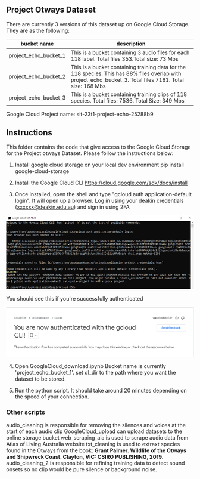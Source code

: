 ## Project Otways Dataset

There are currently 3 versions of this dataset up on Google Cloud Storage. They are as the following:

|  	bucket name | description  |
|---|---|
| project_echo_bucket_1    | This is a bucket containing 3 audio files for each 118 label. Total files 353.Total size: 73 Mbs     |
| project_echo_bucket_2    | This is a bucket containing training data for the 118 species. This has 88% files overlap with project_echo_bucket_3. Total files 7161. Total size: 168 Mbs     |
| project_echo_bucket_3    | This is a bucket containing training clips of 118 species. Total files: 7536. Total Size: 349 Mbs    |

Google Cloud Project name: sit-23t1-project-echo-25288b9

## Instructions

This folder contains the code that give access to the Google Cloud Storage for the Project otways Dataset. Please follow the instructions below:

1. Install google cloud storage on your local dev environment
pip install google-cloud-storage

2. Install the Coogle Cloud CLI https://cloud.google.com/sdk/docs/install

3. Once installed, open the shell and type "gcloud auth application-default login". It will open up a browser.
Log in using your deakin credentials (xxxxxx@deakin.edu.au) and sign in using 2FA

![login](ScreenshotGCP.png)

You should see this if you're successfully authenticated

![Success](ScreenshotSuccess.png)

4. Open GoogleCloud_download.ipynb Bucket name is currently 'project_echo_bucket_1'. set dl_dir to the path where you want the dataset to be stored.

5. Run the python script. It should take around 20 minutes depending on the speed of your connection.

### Other scripts

audio_cleaning is responsible for removing the silences and voices at the start of each audio clip
GoogleCloud_upload can upload datasets to the online storage bucket
web_scraping_ala is used to scrape audio data from Atlas of Living Australia website
txt_cleaning is used to extraxt species found in the Otways from the book: __Grant Palmer. Wildlife of the Otways and Shipwreck Coast. Clayton, VIC: CSIRO PUBLISHING, 2019.__
audio_cleaning_2 is responsible for refining training data to detect sound onsets so no clip would be pure silence or background noise. 

